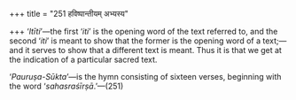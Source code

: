 +++
title = "251 हविष्पान्तीयम् अभ्यस्य"

+++
‘*Itīti*’—the first ‘*iti*’ is the opening word of the text referred to,
and the second ‘*iti*’ is meant to show that the former is the opening
word of a text;—and it serves to show that a different text is meant.
Thus it is that we get at the indication of a particular sacred text.

‘*Pauruṣa-Sūkta*’—is the hymn consisting of sixteen verses, beginning
with the word ‘*sahasraśīrṣā*.’—(251)


